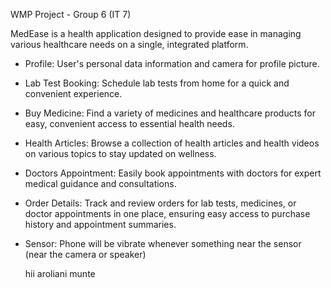 WMP Project - Group 6 (IT 7)

MedEase is a health application designed to provide ease in managing various healthcare needs on a single, integrated platform.

- Profile: User's personal data information and camera for profile picture.
- Lab Test Booking: Schedule lab tests from home for a quick and convenient experience.
- Buy Medicine: Find a variety of medicines and healthcare products for easy, convenient access to essential health needs.
- Health Articles: Browse a collection of health articles and health videos on various topics to stay updated on wellness.
- Doctors Appointment: Easily book appointments with doctors for expert medical guidance and consultations.
- Order Details: Track and review orders for lab tests, medicines, or doctor appointments in one place, ensuring easy access to purchase history and appointment summaries.
- Sensor: Phone will be vibrate whenever something near the sensor (near the camera or speaker)

  hii aroliani munte
